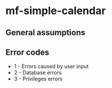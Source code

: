 # mf-simple-calendar

General assumptions
-------------------

Error codes
-----------

- 1 - Errors caused by user input
- 2 - Database errors
- 3 - Privileges errors

